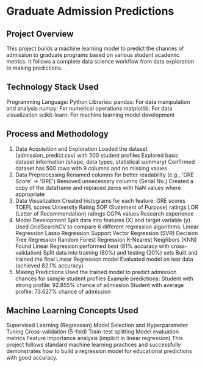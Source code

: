 # Graduate Admission Predictions
## Project Overview
This project builds a machine learning model to predict the chances of admission to graduate programs based on various student academic metrics. It follows a complete data science workflow from data exploration to making predictions.

## Technology Stack Used
Programming Language: Python
Libraries:
pandas: For data manipulation and analysis
numpy: For numerical operations
matplotlib: For data visualization
scikit-learn: For machine learning model development

## Process and Methodology
1. Data Acquisition and Exploration
Loaded the dataset (admission_predict.csv) with 500 student profiles
Explored basic dataset information (shape, data types, statistical summary)
Confirmed dataset has 500 rows with 9 columns and no missing values
2. Data Preprocessing
Renamed columns for better readability (e.g., 'GRE Score' → 'GRE')
Removed unnecessary columns (Serial No.)
Created a copy of the dataframe and replaced zeros with NaN values where appropriate
3. Data Visualization
Created histograms for each feature:
GRE scores
TOEFL scores
University Rating
SOP (Statement of Purpose) ratings
LOR (Letter of Recommendation) ratings
CGPA values
Research experience
4. Model Development
Split data into features (X) and target variable (y)
Used GridSearchCV to compare 6 different regression algorithms:
Linear Regression
Lasso Regression
Support Vector Regression (SVR)
Decision Tree Regression
Random Forest Regression
K-Nearest Neighbors (KNN)
Found Linear Regression performed best (81% accuracy with cross-validation)
Split data into training (80%) and testing (20%) sets
Built and trained the final Linear Regression model
Evaluated model on test data (achieved 82.1% accuracy)
5. Making Predictions
Used the trained model to predict admission chances for sample student profiles
Example predictions:
Student with strong profile: 92.855% chance of admission
Student with average profile: 73.627% chance of admission

## Machine Learning Concepts Used

Supervised Learning (Regression)
Model Selection and Hyperparameter Tuning
Cross-validation (5-fold)
Train-test splitting
Model evaluation metrics
Feature importance analysis (implicit in linear regression)
This project follows standard machine learning practices and successfully demonstrates how to build a regression model for educational predictions with good accuracy.
